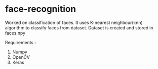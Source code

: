 # face-recognition

Worked on classification of faces. 
It uses K-nearest neighbour(knn) algorithm to classify faces from dataset.
Dataset is created and stored in faces.npy

Requirements : 
1. Numpy
2. OpenCV
3. Keras
